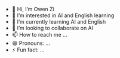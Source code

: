- 👋 Hi, I’m Owen Zi
- 👀 I’m interested in AI and English learning
- 🌱 I’m currently learning AI and English
- 💞️ I’m looking to collaborate on AI
- 📫 How to reach me ...
- 😄 Pronouns: ...
- ⚡ Fun fact: ...

<!---
owenziyk/owenziyk is a ✨ special ✨ repository because its `README.md` (this file) appears on your GitHub profile.
You can click the Preview link to take a look at your changes.
--->

